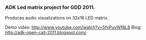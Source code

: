 ### ADK Led matrix project for GDD 2011.

Produces audio visualizations on 32x16 LED matrix.

Demo video: http://www.youtube.com/watch?v=5fyPuvWf8L8
Blog: http://adk-open-call-2011.blogspot.com/


